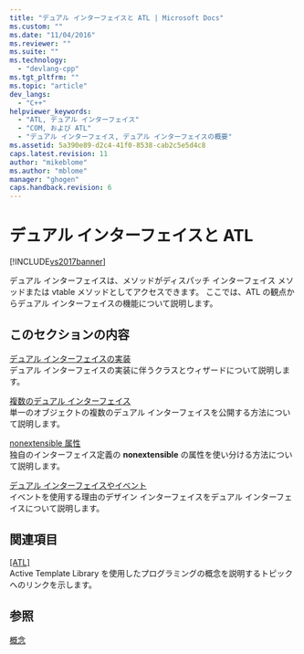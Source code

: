 ```yaml
---
title: "デュアル インターフェイスと ATL | Microsoft Docs"
ms.custom: ""
ms.date: "11/04/2016"
ms.reviewer: ""
ms.suite: ""
ms.technology: 
  - "devlang-cpp"
ms.tgt_pltfrm: ""
ms.topic: "article"
dev_langs: 
  - "C++"
helpviewer_keywords: 
  - "ATL, デュアル インターフェイス"
  - "COM, および ATL"
  - "デュアル インターフェイス, デュアル インターフェイスの概要"
ms.assetid: 5a390e89-d2c4-41f0-8538-cab2c5e5d4c8
caps.latest.revision: 11
author: "mikeblome"
ms.author: "mblome"
manager: "ghogen"
caps.handback.revision: 6
---
```

# デュアル インターフェイスと ATL
[!INCLUDE[vs2017banner](../assembler/inline/includes/vs2017banner.md)]

デュアル インターフェイスは、メソッドがディスパッチ インターフェイス メソッドまたは vtable メソッドとしてアクセスできます。  ここでは、ATL の観点からデュアル インターフェイスの機能について説明します。  
  
## このセクションの内容  
 [デュアル インターフェイスの実装](../atl/implementing-a-dual-interface.md)  
 デュアル インターフェイスの実装に伴うクラスとウィザードについて説明します。  
  
 [複数のデュアル インターフェイス](../atl/multiple-dual-interfaces.md)  
 単一のオブジェクトの複数のデュアル インターフェイスを公開する方法について説明します。  
  
 [nonextensible 属性](../atl/nonextensible-attribute.md)  
 独自のインターフェイス定義の **nonextensible** の属性を使い分ける方法について説明します。  
  
 [デュアル インターフェイスやイベント](../atl/dual-interfaces-and-events.md)  
 イベントを使用する理由のデザイン インターフェイスをデュアル インターフェイスについて説明します。  
  
## 関連項目  
 [&#91;ATL&#93;](../atl/active-template-library-atl-concepts.md)  
 Active Template Library を使用したプログラミングの概念を説明するトピックへのリンクを示します。  
  
## 参照  
 [概念](../atl/active-template-library-atl-concepts.md)